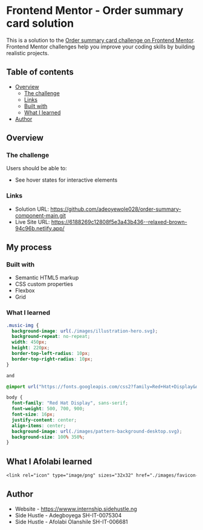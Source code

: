 # Frontend Mentor - Order summary card solution

This is a solution to the [Order summary card challenge on Frontend Mentor](https://www.frontendmentor.io/challenges/order-summary-component-QlPmajDUj). Frontend Mentor challenges help you improve your coding skills by building realistic projects. 

## Table of contents

- [Overview](#overview)
  - [The challenge](#the-challenge)
  - [Links](#links)
  - [Built with](#built-with)
  - [What I learned](#what-i-learned)
- [Author](#author)


## Overview

### The challenge

Users should be able to:

- See hover states for interactive elements



### Links

- Solution URL: https://github.com/adeoyewole028/order-summary-component-main.git
- Live Site URL: https://6188269c12808f5e3a43b436--relaxed-brown-94c96b.netlify.app/

## My process

### Built with

- Semantic HTML5 markup
- CSS custom properties
- Flexbox
- Grid

### What I learned

```css
.music-img {
  background-image: url(./images/illustration-hero.svg);
  background-repeat: no-repeat;
  width: 450px;
  height: 220px;
  border-top-left-radius: 10px;
  border-top-right-radius: 10px;
}

and

@import url("https://fonts.googleapis.com/css2?family=Red+Hat+Display&display=swap");

body {
  font-family: "Red Hat Display", sans-serif;
  font-weight: 500, 700, 900;
  font-size: 16px;
  justify-content: center;
  align-items: center;
  background-image: url(./images/pattern-background-desktop.svg);
  background-size: 100% 350%;
}
```
## What I Afolabi learned
```css
<link rel="icon" type="image/png" sizes="32x32" href="./images/favicon-32x32.png" />
```
## Author

- Website - https://wwww.internship.sidehustle.ng
- Side Hustle - Adegboyega SH-IT-0075304
- Side Hustle - Afolabi Olanshile SH-IT-006681


